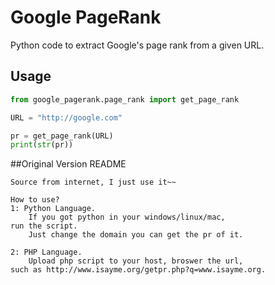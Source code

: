 Google PageRank
===
Python code to extract Google's page rank from a given URL.

Usage
---
```python
from google_pagerank.page_rank import get_page_rank

URL = "http://google.com"

pr = get_page_rank(URL)
print(str(pr))
```

##Original Version README
```
Source from internet, I just use it~~

How to use?
1: Python Language.
    If you got python in your windows/linux/mac,
run the script.
    Just change the domain you can get the pr of it.

2: PHP Language.
    Upload php script to your host, broswer the url,
such as http://www.isayme.org/getpr.php?q=www.isayme.org.
```

